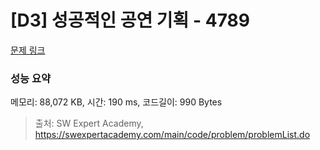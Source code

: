 # [D3] 성공적인 공연 기획 - 4789 

[문제 링크](https://swexpertacademy.com/main/code/problem/problemDetail.do?contestProbId=AWS2dSgKA8MDFAVT) 

### 성능 요약

메모리: 88,072 KB, 시간: 190 ms, 코드길이: 990 Bytes



> 출처: SW Expert Academy, https://swexpertacademy.com/main/code/problem/problemList.do